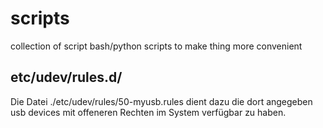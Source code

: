 # scripts
collection of script bash/python scripts to make thing more convenient

## etc/udev/rules.d/
Die Datei ./etc/udev/rules/50-myusb.rules dient dazu die dort angegeben usb devices mit offeneren Rechten im System verfügbar zu haben.

